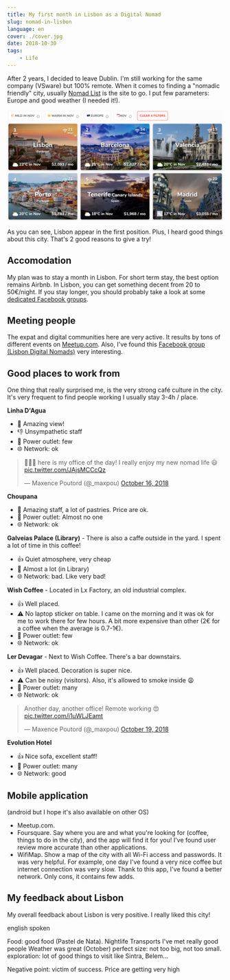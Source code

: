 ```yaml
---
title: My first month in Lisbon as a Digital Nomad
slug: nomad-in-lisbon
language: en
cover: ./cover.jpg
date: 2018-10-30
tags: 
    - Life
---
```


After 2 years, I decided to leave Dublin. I'm still working for the same company (VSware) but 100% remote.
When it comes to finding a "nomadic friendly" city, usually [Nomad List](https://nomadlist.com/) is the site to go. I put few parameters: Europe and good weather (I needed it!).

![Nomad List](./nomadlist.png)

As you can see, Lisbon appear in the first position. Plus, I heard good things about this city. That's 2 good reasons to give a try!

## Accomodation

My plan was to stay a month in Lisbon. For short term stay, the best option remains Airbnb. In Lisbon, you can get something decent from 20 to 50€/night.
If you stay longer, you should probably take a look at some [dedicated Facebook groups](https://www.facebook.com/groups/1544177542561065/).

## Meeting people

The expat and digital communities here are very active. It results by tons of different events on [Meetup.com](https://www.meetup.com/find/events/?allMeetups=true&radius=25&userFreeform=Lisbon%2C+Portugal&mcId=c1032578&change=yes&eventFilter=mysugg).
Also, I've found this [Facebook group (Lisbon Digital Nomads)](https://www.facebook.com/groups/532696873566509/) very interesting.

## Good places to work from

One thing that really surprised me, is the very strong café culture in the city. It's very frequent to find people working
I usually stay 3-4h / place.

**Linha D'Agua**
* 🤗 Amazing view! 
* 👎 Unsympathetic staff
* 🔌 Power outlet: few
* 🌐 Network: ok

<blockquote class="twitter-tweet" data-lang="en"><p lang="en" dir="ltr">👨🏼‍💻 here is my office of the day! I really enjoy my new nomad life 😃 <a href="https://t.co/JAjsMCCcQz">pic.twitter.com/JAjsMCCcQz</a></p>&mdash; Maxence Poutord (@_maxpou) <a href="https://twitter.com/_maxpou/status/1052159706880507909?ref_src=twsrc%5Etfw">October 16, 2018</a></blockquote>

**Choupana**
* 🤗 Amazing staff, a lot of pastries. Price are ok.
* 🔌 Power outlet: Almost no one
* 🌐 Network: ok

**Galveias Palace (Library)** - There is also a caffe outside in the yard. I spent a lot of time in this coffee!
* 👍 Quiet atmosphere, very cheap
* 🔌 Almost a lot (in Library)
* 🌐 Network: bad. Like very bad!

**Wish Coffee** - Located in Lx Factory, an old industrial complex.
* 👍 Well placed.
* ⚠️ No laptop sticker on table. I came on the morning and it was ok for me to work there for few hours. A bit more expensive than other (2€ for a coffee when the average is 0.7-1€). 
* 🔌 Power outlet: few
* 🌐 Network: ok

**Ler Devagar** - Next to Wish Coffee. There's a bar downstairs.
* 👍 Well placed. Decoration is super nice.
* ⚠️ Can be noisy (visitors). Also, it's allowed to smoke inside 😩
* 🔌 Power outlet: many
* 🌐 Network: ok

<blockquote class="twitter-tweet" data-lang="en"><p lang="en" dir="ltr">Another day, another office! Remote working 😍 <a href="https://t.co/i1uWLJEamt">pic.twitter.com/i1uWLJEamt</a></p>&mdash; Maxence Poutord (@_maxpou) <a href="https://twitter.com/_maxpou/status/1053306794922176512?ref_src=twsrc%5Etfw">October 19, 2018</a></blockquote>

**Evolution Hotel**
* 👍 Nice sofa, excellent staff!
* 🔌 Power outlet: many
* 🌐 Network: good

## Mobile application

(android but I hope it's also available on other OS)

* Meetup.com.
* Foursquare. Say where you are and what you're looking for (coffee, things to do in the city), and the app will find it for you! I've found user review more accurate than other applications.
* WifiMap. Show a map of the city with all Wi-Fi access and passwords. It was very helpful. For example, one day I've found a very nice coffee but internet connection was very slow. Thank to this app, I've found a better network.
Only cons, it contains few adds.

## My feedback about Lisbon

My overall feedback about Lisbon is very positive. I really liked this city!

english spoken

Food: good food (Pastel de Nata).
Nightlife
Transports
I've met really good people
Weather was great (October)
perfect size: not too big, not too small.
exploration: lot of good things to visit like Sintra, Belem...


Negative point:
victim of success. Price are getting very high
